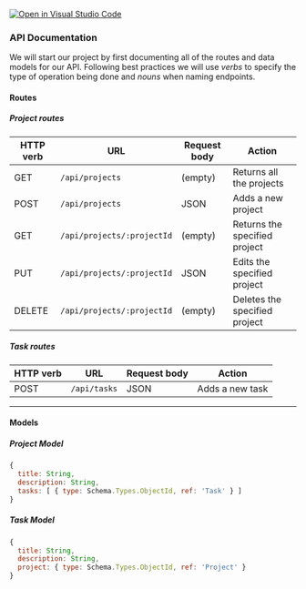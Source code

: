 [![Open in Visual Studio Code](https://classroom.github.com/assets/open-in-vscode-f059dc9a6f8d3a56e377f745f24479a46679e63a5d9fe6f495e02850cd0d8118.svg)](https://classroom.github.com/online_ide?assignment_repo_id=7246284&assignment_repo_type=AssignmentRepo)
### API Documentation

We will start our project by first documenting all of the routes and data models for our API. Following best practices we will use _verbs_ to specify the type of operation being done and _nouns_ when naming endpoints.

#### Routes

##### Project routes

| HTTP verb | URL                        | Request body | Action                        |
| --------- | -------------------------- | ------------ | ----------------------------- |
| GET       | `/api/projects`            | (empty)      | Returns all the projects      |
| POST      | `/api/projects`            | JSON         | Adds a new project            |
| GET       | `/api/projects/:projectId` | (empty)      | Returns the specified project |
| PUT       | `/api/projects/:projectId` | JSON         | Edits the specified project   |
| DELETE    | `/api/projects/:projectId` | (empty)      | Deletes the specified project |

##### Task routes

| HTTP verb | URL                  | Request body | Action                     |
| --------- | -------------------- | ------------ | -------------------------- |
| POST      | `/api/tasks`         | JSON         | Adds a new task            |

<hr>

#### Models

##### Project Model

```js
{
  title: String,
  description: String,
  tasks: [ { type: Schema.Types.ObjectId, ref: 'Task' } ]
}
```

##### Task Model

```js
{
  title: String,
  description: String,
  project: { type: Schema.Types.ObjectId, ref: 'Project' }
}
```
